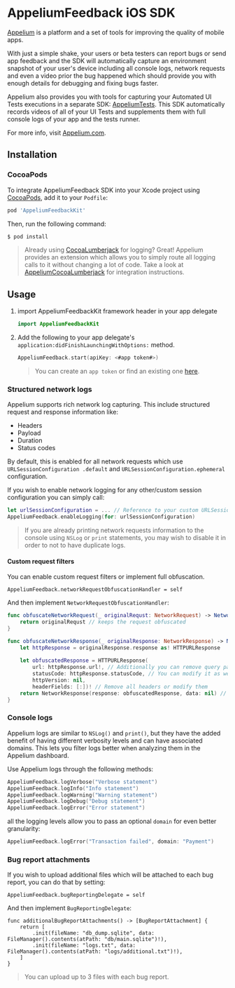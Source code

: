 # AppeliumFeedback iOS SDK

[Appelium](https://www.appelium.com) is a platform and a set of tools for improving the quality of mobile apps.

With just a simple shake, your users or beta testers can report bugs or send app feedback and the SDK will automatically capture an environment snapshot of your user's device including all console logs, network requests and even a video prior the bug happened which should provide you with enough details for debugging and fixing bugs faster.

Appelium also provides you with tools for capturing your Automated UI Tests executions in a separate SDK: [AppeliumTests](https://github.com/Appelium/AppeliumTests). This SDK automatically records videos of all of your UI Tests and supplements them with full console logs of your app and the tests runner.

For more info, visit [Appelium.com](https://www.appelium.com).

## Installation

### CocoaPods

To integrate AppeliumFeedback SDK into your Xcode project using [CocoaPods](https://cocoapods.org), add it to your `Podfile`:

```ruby
pod 'AppeliumFeedbackKit'
```

Then, run the following command:

```bash
$ pod install
```

> Already using [CocoaLumberjack](https://github.com/CocoaLumberjack/CocoaLumberjack) for logging? Great! Appelium provides an extension which allows you to simply route all logging calls to it without changing a lot of code. Take a look at [AppeliumCocoaLumberjack](https://github.com/Appelium/AppeliumCocoaLumberjack) for integration instructions.

## Usage

1. import AppeliumFeedbackKit framework header in your app delegate

    ```swift
    import AppeliumFeedbackKit
    ```

2. Add the following to your app delegate's `application:didFinishLaunchingWithOptions:` method.
	
	```swift
	AppeliumFeedback.start(apiKey: <#app token#>)
	```
	
	> You can create an `app token` or find an existing one [here](https://dashboard.appelium.com/settings/applications).

### Structured network logs

Appelium supports rich network log capturing. This include structured request and response information like:

- Headers
- Payload
- Duration
- Status codes

By default, this is enabled for all network requests which use `URLSessionConfiguration .default` and `URLSessionConfiguration.ephemeral` configuration.

If you wish to enable network logging for any other/custom session configuration you can simply call:

```swift
let urlSessionConfiguration = ... // Reference to your custom URLSessionConfiguration
AppeliumFeedback.enableLogging(for: urlSessionConfiguration)
```

> If you are already printing network requests information to the console using `NSLog` or `print` statements, you may wish to disable it in order to not to have duplicate logs.

#### Custom request filters

You can enable custom request filters or implement full obfuscation.

	AppeliumFeedback.networkRequestObfuscationHandler = self

And then implement `NetworkRequestObfuscationHandler`:

```swift
func obfuscateNetworkRequest(_ originalRequst: NetworkRequest) -> NetworkRequest? {
    return originalRequst // keeps the request obfuscated
}

func obfuscateNetworkResponse(_ originalResponse: NetworkResponse) -> NetworkResponse? {
    let httpResponse = originalResponse.response as! HTTPURLResponse
    
    let obfuscatedResponse = HTTPURLResponse(
        url: httpResponse.url!, // Additionally you can remove query params, path, port etc
        statusCode: httpResponse.statusCode, // You can modify it as well
        httpVersion: nil,
        headerFields: [:])! // Remove all headers or modify them
    return NetworkResponse(response: obfuscatedResponse, data: nil) // Remove data or modify
}
```

### Console logs

Appelium logs are similar to `NSLog()` and `print()`, but they have the added benefit of having different verbosity levels and can have associated domains. This lets you filter logs better when analyzing them in the Appelium dashboard.

Use Appelium logs through the following methods:

```swift
AppeliumFeedback.logVerbose("Verbose statement")
AppeliumFeedback.logInfo("Info statement")
AppeliumFeedback.logWarning("Warning statement")
AppeliumFeedback.logDebug("Debug statement")
AppeliumFeedback.logError("Error statement")
```

all the logging levels allow you to pass an optional `domain` for even better granularity:

```swift
AppeliumFeedback.logError("Transaction failed", domain: "Payment")
```

### Bug report attachments

If you wish to upload additional files which will be attached to each bug report, you can do that by setting:

	AppeliumFeedback.bugReportingDelegate = self
	
And then implement `BugReportingDelegate`:

```
func additionalBugReportAttachments() -> [BugReportAttachment] {
    return [
        .init(fileName: "db_dump.sqlite", data: FileManager().contents(atPath: "db/main.sqlite")!),
        .init(fileName: "logs.txt", data: FileManager().contents(atPath: "logs/additional.txt")!),
    ]
}
```

> You can upload up to 3 files with each bug report.
